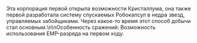 Эта корпорация первой открыла возможности Кристаллума, она также первой разработала систему спускаемых Робокапсул в недра звезд, управляемых забойщиками. Через какое-то время этот способ добычи стал основным.\n\nОсобенность сражений: Возможность использования EMP-разряда на первом ходу.